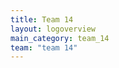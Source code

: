```yaml
---
title: Team 14
layout: logoverview
main_category: team_14
team: "team 14"
---
```

<!-- 
**Current Members**

[#1. Caelum](/team_14/caelum)

[#2. Amber](/team_14/amber)

[#3. Rowan](/team_14/rowan)

[#4. Grof](/team_14/grof_granok)

[#5 Alice](/team_14/alice)

<!-- ### Adventures
[001 The Murkmire Malevolence (in progress)](/team_14/adventures/001_the_murkmire_malevolence.md) -->
